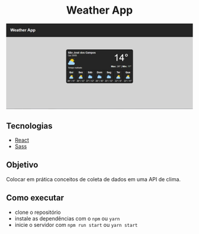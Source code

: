 <h1 align="center">
  Weather App
</h1>

![weather app](https://github.com/joseeduardorp/weather-app/blob/main/public/weather-app-bg.png)

## Tecnologias

- [React](https://reactjs.org)
- [Sass](https://sass-lang.com/)

## Objetivo

Colocar em prática conceitos de coleta de dados em uma API de clima.

## Como executar

- clone o repositório
- instale as dependências com o `npm` ou `yarn`
- inicie o servidor com `npm run start` ou `yarn start`
